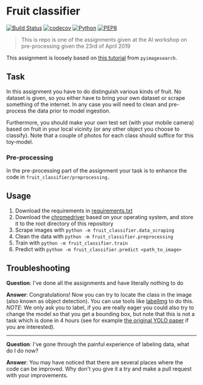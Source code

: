 # Fruit classifier

[![Build Status](https://travis-ci.org/acntech/fruit-classifier.svg?branch=master)](https://travis-ci.org/acntech/fruit-classifier.svg)
[![codecov](https://codecov.io/gh/acntech/fruit-classifier/branch/master/graph/badge.svg)](https://codecov.io/gh/acntech/fruit-classifier)
[![Python](https://img.shields.io/badge/python-3.6-blue.svg)](https://www.python.org/)
[![PEP8](https://img.shields.io/badge/code%20style-PEP8-brightgreen.svg)](https://www.python.org/dev/peps/pep-0008/)

> This is repo is one of the assignments given at the AI workshop on
pre-processing given the 23rd of April 2019

This assignment is loosely based on
[this tutorial](https://www.pyimagesearch.com/2017/12/18/keras-deep-learning-raspberry-pi/)
from `pyimagesearch`.


## Task

In this assignment you have to do distinguish various kinds of fruit.
No dataset is given, so you either have to bring your own dataset or
scrape something of the internet.
In any case you will need to clean and pre-process the data prior to
model ingestion.

Furthermore, you should make your own test set (with your mobile
camera) based on fruit in your local vicinity (or any other object you
choose to classify). Note that a couple of photos for each class should
suffice for this toy-model.

### Pre-processing

In the pre-processing part of the assignment your task is to enhance
the code in `fruit_classifier/preprocessing.`

## Usage

1. Download the requirements in [requirements.txt](requirements.txt)
2. Download the [chromedriver](https://sites.google.com/a/chromium.org/chromedriver/downloads)
   based on your operating system, and store it to the root directory
   of this repository
3. Scrape images with `python -m fruit_classifier.data_scraping`
4. Clean the data with `python -m fruit_classifier.preprocessing`
5. Train with `python -m fruit_classifier.train`
6. Predict with `python -m fruit_classifier.predict <path_to_image>`


## Troubleshooting
**Question**: I've done all the assignments and have literally
nothing to do

**Answer**: Congratulations! Now you can try to locate the class in
the image (also known as object detection). You can use tools like
[labelImg](https://github.com/tzutalin/labelImg) to do this. *NOTE*:
We only ask you to label, if you are really eager you could also try
to change the model so that you get a bounding box, but note that
this is not a task which is done in 4 hours (see for example [the
original YOLO paper](https://arxiv.org/abs/1506.02640) if you are
interested).

---

**Question**: I've gone through the painful experience of labeling
data, what do I do now?

**Answer**: You may have noticed that there are several places where
the code can be improved. Why don't you give it a try and make a pull
request with your improvements.

